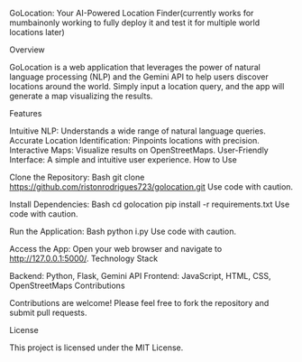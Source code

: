 GoLocation: Your AI-Powered Location Finder(currently works for mumbainonly working to fully deploy it and test it for multiple world locations later)

Overview

GoLocation is a web application that leverages the power of natural language processing (NLP) and the Gemini API to help users discover locations around the world. Simply input a location query, and the app will generate a map visualizing the results.

Features

Intuitive NLP: Understands a wide range of natural language queries.
Accurate Location Identification: Pinpoints locations with precision.
Interactive Maps: Visualize results on OpenStreetMaps.
User-Friendly Interface: A simple and intuitive user experience.
How to Use

Clone the Repository:
Bash
git clone https://github.com/ristonrodrigues723/golocation.git
Use code with caution.

Install Dependencies:
Bash
cd golocation
pip install -r requirements.txt
Use code with caution.

Run the Application:
Bash
python i.py
Use code with caution.

Access the App: Open your web browser and navigate to http://127.0.0.1:5000/.
Technology Stack

Backend: Python, Flask, Gemini API
Frontend: JavaScript, HTML, CSS, OpenStreetMaps
Contributions

Contributions are welcome! Please feel free to fork the repository and submit pull requests.

License

This project is licensed under the MIT License.   
